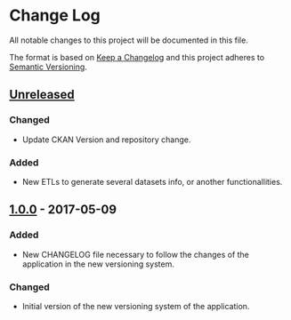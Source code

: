 # Change Log
All notable changes to this project will be documented in this file.

The format is based on [Keep a Changelog](http://keepachangelog.com/)
and this project adheres to [Semantic Versioning](http://semver.org/).

## [Unreleased]
### Changed
- Update CKAN Version and repository change.

### Added
- New ETLs to generate several datasets info, or another functionallities.

## [1.0.0] - 2017-05-09
### Added
- New CHANGELOG file necessary to follow the changes of the application in the new versioning system.

### Changed
- Initial version of the new versioning system of the application.


[Unreleased]: https://github.com/aragonopendata/Aragon-Open-data-Website/compare/master...develop
[1.0.0]: https://github.com/aragonopendata/Aragon-Open-data-Website/releases/tag/v1.0.0